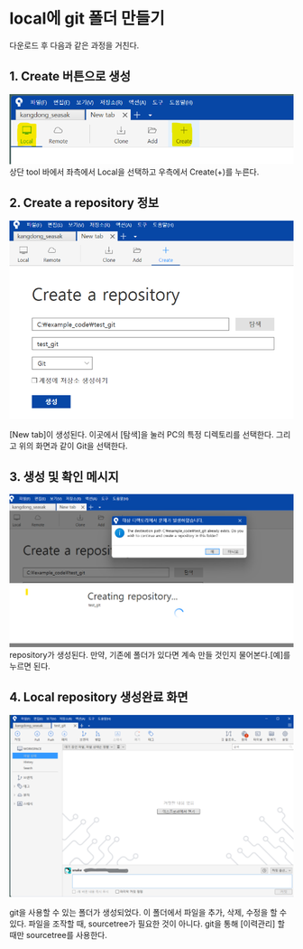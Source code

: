 # local에 git 폴더 만들기
다운로드 후 다음과 같은 과정을 거친다.

## 1. Create 버튼으로 생성
![](images/localgit_1.png)
상단 tool 바에서 좌측에서 Local을 선택하고 우측에서 Create(+)를 누른다.
## 2. Create a repository 정보
![](images/localgit_3.png)

[New tab]이 생성된다. 이곳에서 [탐색]을 눌러 PC의 특정 디렉토리를 선택한다. 그리고 위의 화면과 같이 Git을 선택한다.  
## 3. 생성 및 확인 메시지
![](images/localgit_4.png)
repository가 생성된다. 만약, 기존에 폴더가 있다면 계속 만들 것인지 물어본다.[예]를 누르면 된다. 
## 4. Local repository 생성완료 화면
![](images/localgit_5.png)

git을 사용할 수 있는 폴더가 생성되었다. 이 폴더에서 파일을 추가, 삭제, 수정을 할 수 있다. 파일을 조작할 때, sourcetree가 필요한 것이 아니다. git을 통해 [이력관리] 할 때만 sourcetree를 사용한다.

